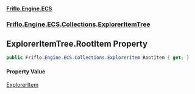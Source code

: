 #### [Friflo.Engine.ECS](index.md#'index')
### [Friflo.Engine.ECS.Collections](Friflo.Engine.ECS.Collections.md#'Friflo.Engine.ECS.Collections').[ExplorerItemTree](ExplorerItemTree.md#'Friflo.Engine.ECS.Collections.ExplorerItemTree')

## ExplorerItemTree.RootItem Property

```csharp
public Friflo.Engine.ECS.Collections.ExplorerItem RootItem { get; }
```

#### Property Value
[ExplorerItem](ExplorerItem.md#'Friflo.Engine.ECS.Collections.ExplorerItem')